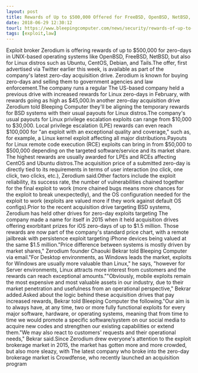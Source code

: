 ```yaml
---
layout: post
title: Rewards of Up to $500,000 Offered for FreeBSD, OpenBSD, NetBSD, Linux Zero-Days
date: 2018-06-29 12:30:12
tourl: https://www.bleepingcomputer.com/news/security/rewards-of-up-to-500-000-offered-for-freebsd-openbsd-netbsd-linux-zero-days/
tags: [exploit,law]
---
```

Exploit broker Zerodium is offering rewards of up to $500,000 for zero-days in UNIX-based operating systems like OpenBSD, FreeBSD, NetBSD, but also for Linux distros such as Ubuntu, CentOS, Debian, and Tails.The offer, first advertised via Twitter earlier this week, is available as part of the company's latest zero-day acquisition drive. Zerodium is known for buying zero-days and selling them to government agencies and law enforcement.The company runs a regular The US-based company held a previous drive with increased rewards for Linux zero-days in February, with rewards going as high as $45,000.In another zero-day acquisition drive Zerodium told Bleeping Computer they'll be aligning the temporary rewards for BSD systems with their usual payouts for Linux distros.The company's usual payouts for Linux privilege escalation exploits can range from $10,000 to $30,000. Local privilege escalation (LPE) rewards can even reach $100,000 for "an exploit with an exceptional quality and coverage," such as, for example, a Linux kernel exploit affecting all major distributions.Payouts for Linux remote code execution (RCE) exploits can bring in from $50,000 to $500,000 depending on the targeted software/service and its market share. The highest rewards are usually awarded for LPEs and RCEs affecting CentOS and Ubuntu distros.The acquisition price of a submitted zero-day is directly tied to its requirements in terms of user interaction (no click, one click, two clicks, etc.), Zerodium said.Other factors include the exploit reliability, its success rate, the number of vulnerabilities chained together for the final exploit to work (more chained bugs means more chances for the exploit to break unexpectedly), and the OS configuration needed for the exploit to work (exploits are valued more if they work against default OS configs).Prior to the recent acquisition drive targeting BSD systems, Zerodium has held other drives for zero-day exploits targeting The company made a name for itself in 2015 when it held acquisition drives offering exorbitant prizes for iOS zero-days of up to $1.5 million. Those rewards are now part of the company's standard price chart, with a remote jailbreak with persistence exploit targeting iPhone devices being valued at the same $1.5 million."Price difference between systems is mostly driven by market shares," Zerodium founder Chaouki Bekrar told Bleeping Computer via email."For Desktop environments, as Windows leads the market, exploits for Windows are usually more valuable than Linux," he says, "however for Server environments, Linux attracts more interest from customers and the rewards can reach exceptional amounts.""Obviously, mobile exploits remain the most expensive and most valuable assets in our industry, due to their market penetration and usefulness from an operational perspective," Bekrar added.Asked about the logic behind these acquisition drives that pay increased rewards, Bekrar told Bleeping Computer the following."Our aim is to always have, at any time, two or more fully functional exploits for every major software, hardware, or operating systems, meaning that from time to time we would promote a specific software/system on our social media to acquire new codes and strengthen our existing capabilities or extend them."We may also react to customers' requests and their operational needs," Bekrar said.Since Zerodium drew everyone's attention to the exploit brokerage market in 2015, the market has gotten more and more crowded, but also more sleazy, with The latest company who broke into the zero-day brokerage market is Crowdfense, who recently launched an acquisition program 